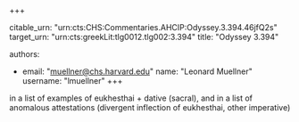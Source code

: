 +++


citable_urn: "urn:cts:CHS:Commentaries.AHCIP:Odyssey.3.394.46jfQ2s"
target_urn: "urn:cts:greekLit:tlg0012.tlg002:3.394"
title: "Odyssey 3.394"

authors:
- email: "muellner@chs.harvard.edu"
  name: "Leonard Muellner"
  username: "lmuellner"
+++

<p>in a list of examples of eukhesthai + dative (sacral), and in a list of anomalous attestations (divergent inflection of eukhesthai, other imperative)</p>